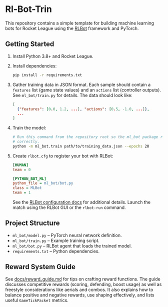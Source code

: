 # Rl-Bot-Trin

This repository contains a simple template for building machine learning
bots for Rocket League using the [RLBot](https://github.com/RLBot/RLBot)
framework and PyTorch.

## Getting Started

1. Install Python 3.8+ and Rocket League.
2. Install dependencies:

   ```bash
   pip install -r requirements.txt
   ```

3. Gather training data in JSON format. Each sample should contain a
   `features` list (game state values) and an `actions` list (controller
   outputs). See `ml_bot/train.py` for details.
   The data should look like:

   ```json
   [
     {"features": [0.0, 1.2, ...], "actions": [0.5, -1.0, ...]},
     ...
   ]
   ```
4. Train the model:

   ```bash
   # Run this command from the repository root so the ml_bot package resolves
   # correctly.
   python -m ml_bot.train path/to/training_data.json --epochs 20
   ```

5. Create `rlbot.cfg` to register your bot with RLBot:

   ```ini
   [HUMAN]
   team = 0

   [PYTHON_BOT_ML]
   python_file = ml_bot/bot.py
   class = MLBot
   team = 1
   ```

   See the [RLBot configuration docs](https://github.com/RLBot/RLBot/wiki/rlbot.cfg)
   for additional details. Launch the match using the RLBot GUI or the
   `rlbot-run` command.

## Project Structure

- `ml_bot/model.py` – PyTorch neural network definition.
- `ml_bot/train.py` – Example training script.
- `ml_bot/bot.py` – RLBot agent that loads the trained model.
- `requirements.txt` – Python dependencies.

## Reward System Guide

See [docs/reward_guide.md](docs/reward_guide.md) for tips on crafting reward functions.
The guide discusses competitive rewards (scoring, defending, boost usage) as well as
freestyle considerations like aerials and combos. It also explains how to balance positive
and negative rewards, use shaping effectively, and lists useful `GameTickPacket` metrics.
